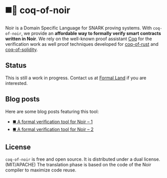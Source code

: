 # ◼️🐓 coq-of-noir

Noir is a Domain Specific Language for SNARK proving systems. With `coq-of-noir`, we provide an **affordable way to formally verify smart contracts written in Noir**. We rely on the well-known proof assistant [Coq](https://coq.inria.fr/) for the verification work as well proof techniques developed for [coq-of-rust](https://github.com/formal-land/coq-of-rust) and [coq-of-solidity](https://github.com/formal-land/coq-of-solidity).

## Status

This is still a work in progress. Contact us at [Formal Land](https://formal.land/) if you are interested.

## Blog posts

Here are some blog posts featuring this tool:

- [◼️ A formal verification tool for Noir – 1](https://formal.land/blog/2024/11/01/tool-for-noir-1)
- [◼️ A formal verification tool for Noir – 2](https://formal.land/blog/2024/11/15/tool-for-noir-2)

## License

`coq-of-noir` is free and open source. It is distributed under a dual license. (MIT/APACHE) The translation phase is based on the code of the Noir compiler to maximize code reuse.
